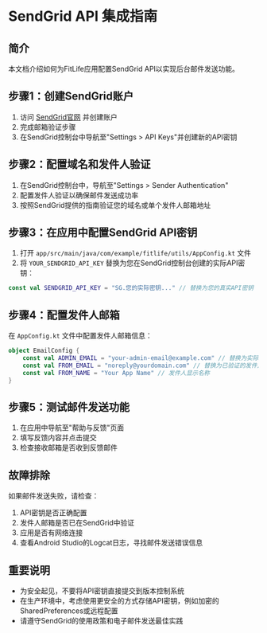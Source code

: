 # SendGrid API 集成指南

## 简介
本文档介绍如何为FitLife应用配置SendGrid API以实现后台邮件发送功能。

## 步骤1：创建SendGrid账户
1. 访问 [SendGrid官网](https://sendgrid.com/) 并创建账户
2. 完成邮箱验证步骤
3. 在SendGrid控制台中导航至"Settings > API Keys"并创建新的API密钥

## 步骤2：配置域名和发件人验证
1. 在SendGrid控制台中，导航至"Settings > Sender Authentication"
2. 配置发件人验证以确保邮件发送成功率
3. 按照SendGrid提供的指南验证您的域名或单个发件人邮箱地址

## 步骤3：在应用中配置SendGrid API密钥
1. 打开 `app/src/main/java/com/example/fitlife/utils/AppConfig.kt` 文件
2. 将 `YOUR_SENDGRID_API_KEY` 替换为您在SendGrid控制台创建的实际API密钥：
```kotlin
const val SENDGRID_API_KEY = "SG.您的实际密钥..." // 替换为您的真实API密钥
```

## 步骤4：配置发件人邮箱
在 `AppConfig.kt` 文件中配置发件人邮箱信息：
```kotlin
object EmailConfig {
    const val ADMIN_EMAIL = "your-admin-email@example.com" // 替换为实际接收反馈的邮箱
    const val FROM_EMAIL = "noreply@yourdomain.com" // 替换为已验证的发件人邮箱
    const val FROM_NAME = "Your App Name" // 发件人显示名称
}
```

## 步骤5：测试邮件发送功能
1. 在应用中导航至"帮助与反馈"页面
2. 填写反馈内容并点击提交
3. 检查接收邮箱是否收到反馈邮件

## 故障排除
如果邮件发送失败，请检查：
1. API密钥是否正确配置
2. 发件人邮箱是否已在SendGrid中验证
3. 应用是否有网络连接
4. 查看Android Studio的Logcat日志，寻找邮件发送错误信息

## 重要说明
- 为安全起见，不要将API密钥直接提交到版本控制系统
- 在生产环境中，考虑使用更安全的方式存储API密钥，例如加密的SharedPreferences或远程配置
- 请遵守SendGrid的使用政策和电子邮件发送最佳实践 